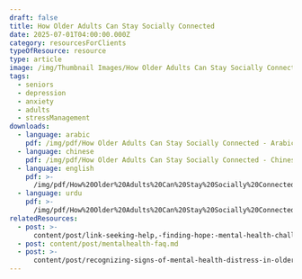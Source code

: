 ```yaml
---
draft: false
title: How Older Adults Can Stay Socially Connected
date: 2025-07-01T04:00:00.000Z
category: resourcesForClients
typeOfResource: resource
type: article
image: /img/Thumbnail Images/How Older Adults Can Stay Socially Connected.png
tags:
  - seniors
  - depression
  - anxiety
  - adults
  - stressManagement
downloads:
  - language: arabic
    pdf: /img/pdf/How Older Adults Can Stay Socially Connected - Arabic.pdf
  - language: chinese
    pdf: /img/pdf/How Older Adults Can Stay Socially Connected - Chinese.pdf
  - language: english
    pdf: >-
      /img/pdf/How%20Older%20Adults%20Can%20Stay%20Socially%20Connected%20-%20English.pdf
  - language: urdu
    pdf: >-
      /img/pdf/How%20Older%20Adults%20Can%20Stay%20Socially%20Connected%20-%20Urdu.pdf
relatedResources:
  - post: >-
      content/post/link-seeking-help,-finding-hope:-mental-health-challenges-and-solutions-for-asian-americans-in-new-york-city.md
  - post: content/post/mentalhealth-faq.md
  - post: >-
      content/post/recognizing-signs-of-mental-health-distress-in-older-adults.md
---
```


